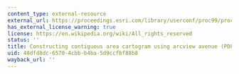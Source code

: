```yaml
---
content_type: external-resource
external_url: https://proceedings.esri.com/library/userconf/proc99/proceed/papers/pap489/p489.htm
has_external_license_warning: true
license: https://en.wikipedia.org/wiki/All_rights_reserved
status: ''
title: Constructing contiguous area cartogram using arcview avenue (PDF)
uid: 48dfd8dc-6570-4cbb-b4ba-5d9ccfbf88b8
wayback_url: ''
---
```

